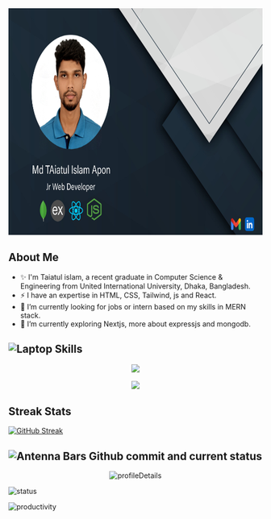 <div align="center">
  <img src="https://github.com/taiatulislam/taiatulislam/blob/main/github-banner.jpg" alt="Banner" width="100%" height="450px" />
</div>

<!--
**taiatulislam/taiatulislam** is a ✨ _special_ ✨ repository because its `README.md` (this file) appears on your GitHub profile.

Here are some ideas to get you started: -->

## About Me
- ✨ I'm Taiatul islam, a recent graduate in Computer Science & Engineering from United International University, Dhaka, Bangladesh.
- ⚡ I have an expertise in HTML, CSS, Tailwind, js and React. 
- 🔭 I’m currently looking for jobs or intern based on my skills in MERN stack.
- 🌱 I’m currently exploring Nextjs, more about expressjs and mongodb.

## <img src="https://raw.githubusercontent.com/Tarikul-Islam-Anik/Animated-Fluent-Emojis/master/Emojis/Objects/Laptop.png" alt="Laptop" width="25" height="25" /> Skills
<p align="center">
  <a href="https://skillicons.dev">
    <img src="https://skillicons.dev/icons?i=html,css,tailwind,materialui,js,react,git,github" />
  </a>
</p>
<p align="center">
  <a href="https://skillicons.dev">
    <img src="https://skillicons.dev/icons?i=firebase,mongodb,nodejs,express,nextjs,ps,vscode" />
  </a>
</p>

## Streak Stats
[![GitHub Streak](https://github-readme-streak-stats.herokuapp.com?user=taiatulislam&theme=ocean-gradient&border_radius=5)](https://git.io/streak-stats)

## <img src="https://raw.githubusercontent.com/Tarikul-Islam-Anik/Animated-Fluent-Emojis/master/Emojis/Symbols/Antenna%20Bars.png" alt="Antenna Bars" width="25" height="25" /> Github commit and current status

<span style="display:block;text-align:center;width:full">![profileDetails](http://github-profile-summary-cards.vercel.app/api/cards/profile-details?username=taiatulislam&theme=algolia)</span>

![status](http://github-profile-summary-cards.vercel.app/api/cards/stats?username=taiatulislam&theme=algolia)

![productivity](http://github-profile-summary-cards.vercel.app/api/cards/productive-time?username=taiatulislam&theme=algolia&utcOffset=6)
